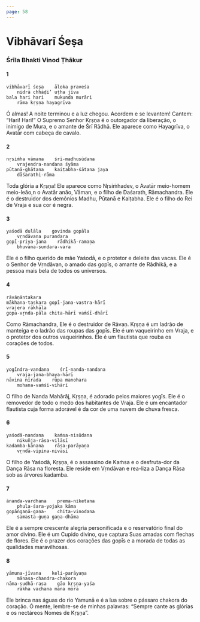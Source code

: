 ```yaml
---
page: 58
---
```


# Vibhāvarī Śeṣa

### Śrīla Bhakti Vinod Ṭhākur

#### 1

    vibhāvarī śeṣa    āloka praveśa
        nidrā chhāḍi’ uṭha jīva
    bala hari hari    mukunda murāri
        rāma kṛṣṇa hayagrīva

Ó almas! A noite terminou e a luz chegou. Acordem e se levantem! Cantem: “Hari! Hari!” O Supremo Senhor Kṛṣṇa é o outorgador da liberação, o inimigo de Mura, e o amante de Śrī Rādhā. Ele aparece como Hayagrīva, o Avatār com cabeça de cavalo.

#### 2

    nṛsiṁha vāmana    śrī-madhusūdana
        vrajendra-nandana śyāma
    pūtanā-ghātana    kaiṭabha-śātana jaya
        dāśarathi-rāma

Toda glória a Kṛṣṇa! Ele aparece como Nṛsiṁhadev, o Avatār meio-homem meio-leão,n o Avatār anão, Vāman, e o filho de Daśarath, Rāmachandra. Ele é o destruidor dos demônios Madhu, Pūtanā e Kaiṭabha. Ele é o filho do Rei de Vraja e sua cor é negra.

#### 3

    yaśodā dulāla    govinda gopāla
        vṛndāvana purandara
    gopī-priya-jana    rādhikā-ramaṇa
        bhuvana-sundara-vara

Ele é o filho querido de mãe Yaśodā, e o protetor e deleite das vacas. Ele é o Senhor de Vṛndāvan, o amado das gopīs, o amante de Rādhikā, e a pessoa mais bela de todos os universos.

#### 4

    rāvāṇāntakara
    mākhana-taskara gopī-jana-vastra-hārī
    vrajera rākhāla
    gopa-vṛnda-pāla chita-hārī vaṁśī-dhārī

Como Rāmachandra, Ele é o destruidor de Rāvaṇ. Kṛṣṇa é um ladrão de manteiga e o ladrão das roupas das gopīs. Ele é um vaqueirinho em Vraja, e o protetor dos outros vaqueirinhos. Ele é um flautista que rouba os corações de todos.

#### 5

    yogīndra-vandana    śrī-nanda-nandana
        vraja-jana-bhaya-hārī
    nāvina nīrada    rūpa manohara
        mohana-vaṁśī-vihārī

O filho de Nanda Mahārāj, Kṛṣṇa, é adorado pelos maiores yogīs. Ele é o removedor de todo o medo dos habitantes de Vraja. Ele é um encantador flautista cuja forma adorável é da cor de uma nuvem de chuva fresca.

#### 6

    yaśodā-nandana    kaṁsa-nisūdana
        nikuñja-rāsa-vilāsī
    kadamba-kānana    rāsa-parāyaṇa
        vṛndā-vipina-nivāsī

O filho de Yaśodā, Kṛṣṇa, é o assassino de Kaṁsa e o desfruta-dor da Dança Rāsa na floresta. Ele reside em Vṛndāvan e rea-liza a Dança Rāsa sob as árvores kadamba.

#### 7

    ānanda-vardhana    prema-niketana
        phula-śara-yojaka kāma
    gopāṅgaṇā-gaṇa-    chita-vinodana
        samasta-guṇa gaṇa-dhāma

Ele é a sempre crescente alegria personificada e o reservatório final do amor divino. Ele é um Cupido divino, que captura Suas amadas com flechas de flores. Ele é o prazer dos corações das gopīs e a morada de todas as qualidades maravilhosas.

#### 8

    yāmuna-jīvana    keli-parāyaṇa
        mānasa-chandra-chakora
    nāma-sudhā-rasa    gāo kṛṣṇa-yaśa
        rākha vachana mana mora

Ele brinca nas águas do rio Yamunā e é a lua sobre o pássaro chakora do coração. Ó mente, lembre-se de minhas palavras: “Sempre cante as glórias e os nectáreos Nomes de Kṛṣṇa”.

